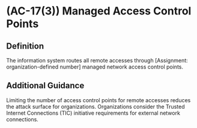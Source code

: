 
# (AC-17(3)) Managed Access Control Points

## Definition

The information system routes all remote accesses through [Assignment: organization-defined number] managed network access control points.

## Additional Guidance

Limiting the number of access control points for remote accesses reduces the attack surface for organizations. Organizations consider the Trusted Internet Connections (TIC) initiative requirements for external network connections.
